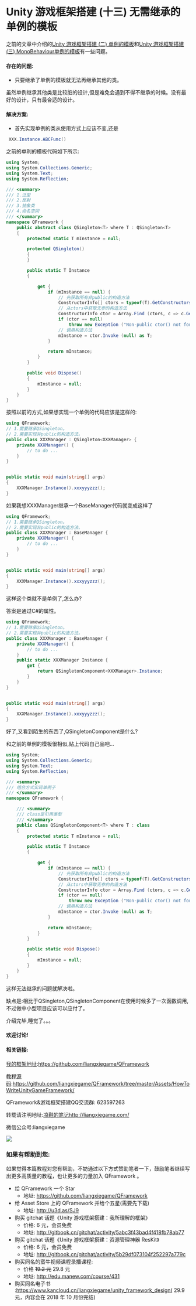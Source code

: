 # Unity 游戏框架搭建 (十三) 无需继承的单例的模板

之前的文章中介绍的[Unity 游戏框架搭建 (二) 单例的模板](http://liangxiegame.com/unity-you-xi-kuang-jia-da-jian-er-dan-li-de-mo-ban/)和[Unity 游戏框架搭建 (三) MonoBehaviour单例的模板](http://liangxiegame.com/unity-you-xi-kuang-jia-da-jian-san-monobehaviourdan-li-de-mo-ban/)有一些问题。

#### 存在的问题:

* 只要继承了单例的模板就无法再继承其他的类。

虽然单例继承其他类是比较脏的设计,但是难免会遇到不得不继承的时候。没有最好的设计，只有最合适的设计。

#### 解决方案:

* 首先实现单例的类从使用方式上应该不变,还是
```csharp
 XXX.Instance.ABCFunc()
```

之前的单利的模板代码如下所示:
```csharp
using System;
using System.Collections.Generic;
using System.Text;
using System.Reflection;

/// <summary>
/// 1.泛型
/// 2.反射
/// 3.抽象类
/// 4.命名空间
/// </summary>
namespace QFramework {
	public abstract class QSingleton<T> where T : QSingleton<T>
	{
		protected static T mInstance = null;

		protected QSingleton()
		{
		}

		public static T Instance
		{

			get {
				if (mInstance == null) {
					// 先获取所有非public的构造方法
					ConstructorInfo[] ctors = typeof(T).GetConstructors (BindingFlags.Instance | BindingFlags.NonPublic);
					// 从ctors中获取无参的构造方法
					ConstructorInfo ctor = Array.Find (ctors, c => c.GetParameters ().Length == 0);
					if (ctor == null)
						throw new Exception ("Non-public ctor() not found!");
					// 调用构造方法
					mInstance = ctor.Invoke (null) as T;
				}

				return mInstance;
			}
		}

		public void Dispose()
		{
			mInstance = null;
		}
	}
}
```


按照以前的方式,如果想实现一个单例的代码应该是这样的:

```csharp
using QFramework;  
// 1.需要继承QSingleton。
// 2.需要实现非public的构造方法。
public class XXXManager : QSingleton<XXXManager> {  
    private XXXManager() {
        // to do ...
    }
}


public static void main(string[] args)  
{
    XXXManager.Instance().xxxyyyzzz();
}
```

如果我想XXXManager继承一个BaseManager代码就变成这样了

```csharp
using QFramework;  
// 1.需要继承QSingleton。
// 2.需要实现非public的构造方法。
public class XXXManager : BaseManager {  
    private XXXManager() {
        // to do ...
    }
}


public static void main(string[] args)  
{
    XXXManager.Instance().xxxyyyzzz();
}
```

这样这个类就不是单例了,怎么办?

答案是通过C#的属性。

```csharp
using QFramework;  
// 1.需要继承QSingleton。
// 2.需要实现非public的构造方法。
public class XXXManager : BaseManager {  
    private XXXManager() {
        // to do ...
    }
    public static XXXManager Instance { 
        get {
            return QSingletonComponent<XXXManager>.Instance;
        }
    }
}


public static void main(string[] args)  
{
    XXXManager.Instance().xxxyyyzzz();
}
```

好了,又看到陌生的东西了,QSingletonComponent是什么?

和之前的单例的模板很相似,贴上代码自己品吧...

```csharp
using System;
using System.Collections.Generic;
using System.Text;
using System.Reflection;

/// <summary>
///	组合方式实现单例子
/// </summary>
namespace QFramework {

	/// <summary>
	/// class是引用类型
	/// </summary>
	public class QSingletonComponent<T> where T : class
	{
		protected static T mInstance = null;

		public static T Instance
		{

			get {
				if (mInstance == null) {
					// 先获取所有非public的构造方法
					ConstructorInfo[] ctors = typeof(T).GetConstructors (BindingFlags.Instance | BindingFlags.NonPublic);
					// 从ctors中获取无参的构造方法
					ConstructorInfo ctor = Array.Find (ctors, c => c.GetParameters ().Length == 0);
					if (ctor == null)
						throw new Exception ("Non-public ctor() not found!");
					// 调用构造方法
					mInstance = ctor.Invoke (null) as T;
				}

				return mInstance;
			}
		}

		public static void Dispose()
		{
			mInstance = null;
		}
	}
}
```

这样无法继承的问题就解决啦。

缺点是:相比于QSingleton,QSingletonComponent在使用时候多了一次函数调用,不过做中小型项目应该可以应付了。

介绍完毕,睡觉了。。。

#### 欢迎讨论!

#### 相关链接:

[我的框架地址](https://github.com/liangxiegame/QFramework):https://github.com/liangxiegame/QFramework

[教程源码](https://github.com/liangxiegame/QFramework/tree/master/Assets/HowToWriteUnityGameFramework):https://github.com/liangxiegame/QFramework/tree/master/Assets/HowToWriteUnityGameFramework/

QFramework&游戏框架搭建QQ交流群: 623597263

转载请注明地址:[凉鞋的笔记](http://liangxiegame.com/)http://liangxiegame.com/

微信公众号:liangxiegame

![](https://ws4.sinaimg.cn/large/006tKfTcgy1frottsioaoj30by0byt9i.jpg)

### 如果有帮助到您:

如果觉得本篇教程对您有帮助，不妨通过以下方式赞助笔者一下，鼓励笔者继续写出更多高质量的教程，也让更多的力量加入 QFramework 。

- 给 QFramework 一个 Star
  - 地址: https://github.com/liangxiegame/QFramework
- 给 Asset Store 上的 QFramework 并给个五星(需要先下载)
  - 地址: http://u3d.as/SJ9
- 购买 gitchat 话题《Unity 游戏框架搭建：我所理解的框架》
  - 价格: 6 元，会员免费
  - 地址:  http://gitbook.cn/gitchat/activity/5abc3f43bad4f418fb78ab77
- 购买 gitchat 话题《Unity 游戏框架搭建：资源管理神器 ResKit》
  - 价格: 6 元，会员免费
  - 地址:  http://gitbook.cn/gitchat/activity/5b29df073104f252297a779c
- 购买同名的蛮牛视频课程录播课程:
  - 价格 ~~19.2 元~~ 29.8 元
  - 地址: http://edu.manew.com/course/431 
- 购买同名电子书 :https://www.kancloud.cn/liangxiegame/unity_framework_design( 29.9 元，内容会在 2018 年 10 月份完结)